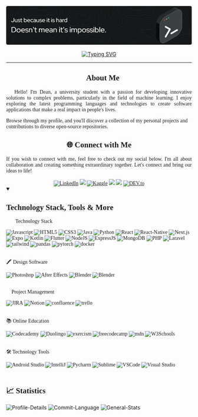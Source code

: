 <!-- Machine Learning GIF -->
<link rel="preconnect" href="https://fonts.googleapis.com">
<link rel="preconnect" href="https://fonts.gstatic.com" crossorigin>
<link href="https://fonts.googleapis.com/css2?family=Quicksand:wght@500&display=swap" rel="stylesheet">

<div id="header" align="center">
    <img src="assets/github-header-image.png">
</div>

<p align="center">
<a href="https://git.io/typing-svg"><img src="https://readme-typing-svg.demolab.com?font=Quicksand&weight=700&pause=1000&color=375A67&center=true&width=435&lines=Full-Stack+Software+Engineer;Experienced+UI%2FUX+Designer;Artificial+Intelligence+Enthusiast" alt="Typing SVG" /></a></p>
<hr>

<!-- Introduction Message -->
<div style="font-family:Quicksand">
<h2 align="center">🚀 About Me</h2>
<p align="justify">👋 Hello! I'm Dean, a university student with a passion for developing innovative solutions to complex problems, particularly in the field of machine learning. I enjoy exploring the latest programming languages and technologies to create software applications that make a real impact in people's lives. 

Browse through my profile, and you'll discover a collection of my personal projects and contributions to diverse open-source repositories.
</p>
</div>


<!-- Connect with Me -->
<div style="font-family:Quicksand">
    <h2 align="center">🌐 Connect with Me</h2>
    <p align="justify">
    If you wish to connect with me, feel free to check out my social below. I'm all about collaboration and creating something extraordinary together. Let's connect and bring our ideas to life!
    </p>
</div>
<div align="center" style="font-family:Quicksand">
         <a href="https://www.linkedin.com/in/codebydean" target="_blank"><img src="https://img.shields.io/badge/-codebydean-0A66C2?logo=linkedin&logoColor=white&style=for-the-badge" alt="LinkedIn"></a>
        <a href="https://www.credly.com/users/codebydean" target="_blank"><img src="https://img.shields.io/badge/-Credly-orange?logo=credly&logoColor=white&style=for-the-badge"></a>
        <a href="https://www.kaggle.com/deanjoanidhi" target="_blank"><img src="https://img.shields.io/badge/-Kaggle-white?logo=kaggle&style=for-the-badge" alt="Kaggle"></a>
        <a href="https://hashnode.com/@codebydean" target="_blank"><img src="https://img.shields.io/badge/-Hashnode-2962FF?logo=hashnode&logoColor=white&style=for-the-badge"></a>
        <img src="https://img.shields.io/badge/codebydean-5865F2?style=for-the-badge&logo=discord&logoColor=white">
        <a href="https://dev.to/codebydean" target="_blank"><img src="https://img.shields.io/badge/-Dev.to-black?logo=dev.to&logoColor=white&style=for-the-badge&logoWidth=30" alt="DEV.to"></a>
</div>


<!-- Programming Languages -->
<details open style="font-family:Quicksand">
<summary><h2>Technology Stack, Tools & More</h2></summary>
<div>  
<p>👨‍💻 Technology Stack</p>
    <img src="https://img.shields.io/badge/-JavaScript-F7DF1E?logo=javascript&logoColor=black&style=flat&logoWidth=20" alt="Javascript">
    <img src="https://img.shields.io/badge/-HTML5-E34F26?logo=html5&logoColor=white&style=flat&logoWidth=20" alt="HTML5">
    <img src="https://img.shields.io/badge/-CSS3-1572B6?logo=css3&logoColor=white&style=flat&logoWidth=20" alt="CSS3">
    <img src="https://img.shields.io/badge/-Java-f89820?logo=java&logoColor=white&style=flat&logoWidth=20" alt="Java">
    <img src="https://img.shields.io/badge/Python-FFD43B?style=flat&logo=python&logoColor=blue" alt="Python">
    <img src="https://img.shields.io/badge/React-%2320232a.svg?style=flat&logo=react&logoColor=%2361DAFB&logoWidth=20" alt="React">
    <img src="https://img.shields.io/badge/React_Native-%2320232a.svg?style=flat&logo=react&logoColor=%2361DAFB" alt="React-Native">
    <img src="https://img.shields.io/badge/Next-black?style=flat&logo=next.js&logoColor=white&logoWidth=20" alt="Next.js">
    <img src="https://img.shields.io/badge/expo-1C1E24?style=flat&logo=expo&logoColor=#D04A37" alt="Expo">
    <img src="https://img.shields.io/badge/Kotlin-%237F52FF.svg?style=flat&logo=kotlin&logoColor=white" alt="Kotlin">
    <img src="https://img.shields.io/badge/Flutter-02569B.svg?style=flat&logo=flutter&logoColor=white" alt="Flutter">
    <img src="https://img.shields.io/badge/node.js-6DA55F?style=flat&logo=node.js&logoColor=white" alt="NodeJS">
    <img src="https://img.shields.io/badge/express.js-%23404d59.svg?style=flat&logo=express&logoColor=%2361DAFB" alt="ExpressJS">
    <img src="https://img.shields.io/badge/MongoDB-%234ea94b.svg?style=flat&logo=mongodb&logoColor=white" alt="MongoDB">
    <img src="https://img.shields.io/badge/PHP-474A8A.svg?style=flat&logo=php&logoColor=white" alt="PHP">
    <img src="https://img.shields.io/badge/laravel-%23FF2D20.svg?style=flat&logo=laravel&logoColor=white" alt="Laravel">
    <img src="https://img.shields.io/badge/tailwindcss-%2338B2AC.svg?style=flat&logo=tailwind-css&logoColor=white" alt="tailwind">
    <img src="https://img.shields.io/badge/pandas-%23150458.svg?style=flat&logo=pandas&logoColor=white" alt="pandas">
    <img src="https://img.shields.io/badge/PyTorch-%23EE4C2C.svg?style=flat&logo=PyTorch&logoColor=white" alt="pytorch">
    <img src="https://img.shields.io/badge/docker-%230db7ed.svg?style=flat&logo=docker&logoColor=white" alt="docker">


    

</div>
<br>

<!-- Design Software -->
<div>
<p>🖍 Design Software</p>
    <img src="https://img.shields.io/badge/Adobe%20Photoshop-31A8FF?style=flat&logo=Adobe%20Photoshop&logoColor=black" alt="Photoshop">
    <img src="https://img.shields.io/badge/Adobe%20After%20Effects-CF96FD?style=flat&logo=Adobe%20after%20effects&logoColor=393665" alt="After Effects">
    <img src="https://img.shields.io/badge/Blender-%23F5792A.svg?style=flat&logo=blender&logoColor=white" alt="Blender">
    <img src="https://img.shields.io/badge/Figma-F24E1E?style=flat&logo=figma&logoColor=white" alt="Blender">
</div>
<br>

<!-- Project Management -->
<div>
<p>📝 Project Management </p>
    <img src="https://img.shields.io/badge/jira-%230A0FFF.svg?style=flat&logo=jira&logoColor=white" alt="JIRA">
    <img src="https://img.shields.io/badge/Notion-%23000000.svg?style=flat&logo=notion&logoColor=white" alt="Notion">
    <img src="https://img.shields.io/badge/confluence-%23172BF4.svg?style=flat&logo=confluence&logoColor=white" alt="confluence">
    <img src="https://img.shields.io/badge/Trello-%23026AA7.svg?style=flat&logo=Trello&logoColor=white" alt="trello">


</div>
<br>
<!-- Education -->
<div>
<p style="font-size:14px;">📚 Online Education</p>
    <img src="https://img.shields.io/badge/Codecademy-141D39?style=flat&logo=codecademy&logoColor=white" alt="Codecademy">
    <img src="https://img.shields.io/badge/Duolingo-039014?style=flat&logo=Duolingo&logoColor=white" alt="Duolingo">
    <img src="https://img.shields.io/badge/Exercism-077C8C?style=flat&logo=exercism&logoColor=white" alt="exercism">
    <img src="https://img.shields.io/badge/freecodecamp-27273D?style=flat&logo=freecodecamp&logoColor=white" alt="freecodecamp">
    <img src="https://img.shields.io/badge/MDC_Web_Docs-black?style=flat&logo=mdcwebdocs&logoColor=white" alt="mdn">
    <img src="https://img.shields.io/badge/W3Schools-04AA6D?style=flat&logo=W3Schools&logoColor=white" alt="W3Schools">
</div>
<br>

<!-- Technology Tools -->
<div>
<p>🛠 Technology Tools</p>
    <img src="https://img.shields.io/badge/Android_Studio-039014?style=flat&logo=android-studio&logoColor=white" alt="Android Studio">
    <img src="https://img.shields.io/badge/IntelliJ_IDEA-000000.svg?style=flat&logo=intellij-idea&logoColor=white" alt="IntelliJ">
    <img src="https://img.shields.io/badge/PyCharm-000000.svg?&style=flat&logo=PyCharm&logoColor=white" alt="Pycharm">
    <img src="https://img.shields.io/badge/Sublime_Text-%23575757.svg?&style=flat&logo=sublime-text&logoColor=important" alt="Sublime">
    <img src="https://img.shields.io/badge/VSCode-0078D4?style=flat&logo=visual%20studio%20code&logoColor=white" alt="VSCode">
    <img src="https://img.shields.io/badge/Visual_Studio-5C2D91?style=flat&logo=visual%20studio&logoColor=white" alt="Visual Studio">
</details>
<br>
<!-- Github Statistics -->
<h2 style="font-family:Quicksand">📈 Statistics</h2>

![Profile-Details](http://github-profile-summary-cards.vercel.app/api/cards/profile-details?username=codebydean&theme=blue_green)
![Commit-Language](http://github-profile-summary-cards.vercel.app/api/cards/most-commit-language?username=codebydean&theme=blue_green)
![General-Stats](http://github-profile-summary-cards.vercel.app/api/cards/stats?username=codebydean&theme=blue_green)

